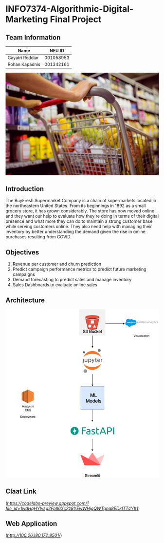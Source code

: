 # INFO7374-Algorithmic-Digital-Marketing Final Project

## Team Information
| Name        | NEU ID           | 
| ------------- |:-------------:| 
| Gayatri Reddiar      | 001058953 | 
| Rohan Kapadnis | 001342161      |   

![alt text](https://github.com/GayatriReddiar/INFO7374-Algorithmic-Digital-Marketing/blob/master/Final-Project/sm.jpg)

## Introduction
The BuyFresh Supermarket Company is a chain of supermarkets located in the northeastern United States. From its beginnings in 1892 as a small grocery store, it has grown considerably. The store has now moved online and they want our help to evaluate how they're doing in terms of their digital presence and what more they can do to maintain a strong customer base while serving customers online. They also need help with managing their inventory by better understanding the demand given the rise in online purchases resulting from COVID.

## Objectives
1. Revenue per customer and churn prediction
2. Predict campaign performance metrics to predict future marketing campaigns
3. Demand forecasting to predict sales and manage inventory
4. Sales Dashboards to evaluate online sales


## Architecture
![alt text](https://github.com/GayatriReddiar/INFO7374-Algorithmic-Digital-Marketing/blob/master/Final-Project/flow_project.png)

## Claat Link
(*https://codelabs-preview.appspot.com/?file_id=1wdHqHYIvsg2FpII6Xc2z8YEwWHigQWTqna8EDkITT4Y#1*)

## Web Application 
(*http://100.26.180.172:8501/*)
